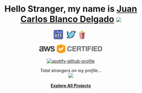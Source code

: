 <div align="center">
    <h1>Hello Stranger, my name is <a href="https://github.com/juancarlosjr97/juancarlosjr97">Juan Carlos Blanco
            Delgado</a> <img src="https://media.giphy.com/media/hvRJCLFzcasrR4ia7z/giphy.gif" width="25px"></h1>
</div>

<p align='center'>
    <a href="https://www.linkedin.com/in/juancarlosjr97"><img height="30"
            src="https://raw.githubusercontent.com/juancarlosjr97/juancarlosjr97/master/assets/linkedin.png?raw=true"></a>&nbsp;&nbsp;
    <a href="https://twitter.com/juancarlosjr97"><img height="30"
            src="https://raw.githubusercontent.com/juancarlosjr97/juancarlosjr97/master/assets/twitter.png?raw=true"></a>&nbsp;&nbsp;
    <a href="https://www.buymeacoffee.com/juancarlosjr97"><img height="30"
            src="https://raw.githubusercontent.com/juancarlosjr97/juancarlosjr97/master/assets/popcorn.png"></a>&nbsp;&nbsp;
</p>

<p align='center'>
    <a href="https://www.credly.com/users/juancarlosjr97/badges">
        <img height="30" src="https://raw.githubusercontent.com/juancarlosjr97/juancarlosjr97/master/assets/aws.png">
    </a>
</p>

<div align='center'>

[![spotify-github-profile](https://spotify-github-profile.kittinanx.com/api/view?uid=juancarlosjr97&cover_image=true&theme=default&show_offline=false&background_color=121212&interchange=false)](https://github.com/kittinan/spotify-github-profile)
</div>

<p align="center">
    <i>Total strangers on my profile...</i>
    <br>
    <img height="30" src="https://profile-counter.glitch.me/juancarlosjr97/count.svg" />
</p>

<p align="center">
    <a href="PROJECTS.md"><strong>Explore All Projects</strong></a>
</p>
